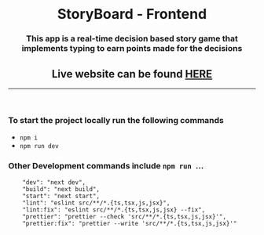 <div align="center">
<br />
  <h1 align="center">StoryBoard - Frontend</h1>

  <h3 align="center">
    This app is a real-time decision based story game that implements typing to earn points made for the decisions
  </h3>
  <h2> Live website can be found
  <a href="https://storyboard-frontend.vercel.app/">HERE</a>
   </h2>
  <hr />
  <br />
</div>

### To start the project locally run the following commands

- `npm i`
- `npm run dev`

### Other Development commands include `npm run `...

```
    "dev": "next dev",
    "build": "next build",
    "start": "next start",
    "lint": "eslint src/**/*.{ts,tsx,js,jsx}",
    "lint:fix": "eslint src/**/*.{ts,tsx,js,jsx} --fix",
    "prettier": "prettier --check 'src/**/*.{ts,tsx,js,jsx}'",
    "prettier:fix": "prettier --write 'src/**/*.{ts,tsx,js,jsx}'"
```
